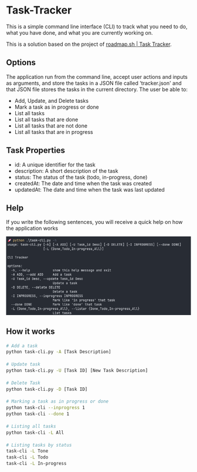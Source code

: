 # Task-Tracker

This is a simple command line interface (CLI) to track what you need to do, what you have done, and what you are currently working on.

This is a solution based on the project of [roadmap.sh | Task Tracker](https://roadmap.sh/projects/task-tracker).

## Options

The application run from the command line, accept user actions and inputs as arguments, and store the tasks in a JSON file called 'tracker.json' and that JSON file stores the tasks in the current directory. The user be able to:

- Add, Update, and Delete tasks
- Mark a task as in progress or done
- List all tasks
- List all tasks that are done
- List all tasks that are not done
- List all tasks that are in progress

## Task Properties

- id: A unique identifier for the task
- description: A short description of the task
- status: The status of the task (todo, in-progress, done)
- createdAt: The date and time when the task was created
- updatedAt: The date and time when the task was last updated

## Help

If you write the following sentences, you will receive a quick help on how the application works

![alt text](help_image.png)

## How it works

```bash
# Add a task
python task-cli.py -A [Task Description]

# Update task
python task-cli.py -U [Task ID] [New Task Description]

# Delete Task
python task-cli.py -D [Task ID]

# Marking a task as in progress or done
python task-cli --inprogress 1
python task-cli --done 1

# Listing all tasks
python task-cli -L All

# Listing tasks by status
task-cli -L Tone
task-cli -L Todo
task-cli -L In-progress
```
